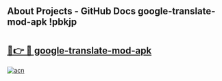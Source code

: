 ## About Projects - GitHub Docs google-translate-mod-apk !pbkjp

# <h2><a href="https://andorid.site?title=google-translate-mod-apk&ref=13PRO">🔗👉 🔴 google-translate-mod-apk</a></h2>

[![acn](https://github.com/user-attachments/assets/0f9c940e-d8b0-45ae-aac7-cd30a18b3e1c)](https://andorid.site?title=google-translate-mod-apk&ref=13PRO)

